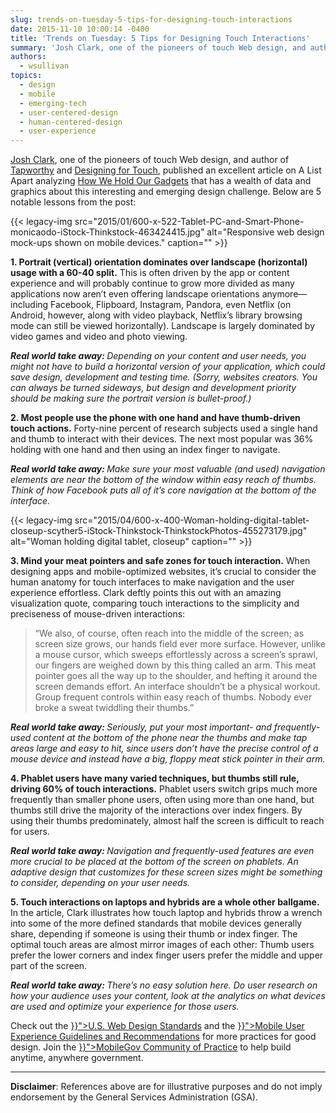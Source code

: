 ```yaml
---
slug: trends-on-tuesday-5-tips-for-designing-touch-interactions
date: 2015-11-10 10:00:14 -0400
title: 'Trends on Tuesday: 5 Tips for Designing Touch Interactions'
summary: 'Josh Clark, one of the pioneers of touch Web design, and author of Tapworthy and Designing for Touch, published an excellent article on A List Apart analyzing How We Hold Our Gadgets that has a wealth of data and graphics about this interesting and emerging design challenge. Below are 5 notable lessons from the post: 1. Portrait (vertical) orientation dominates'
authors:
  - wsullivan
topics:
  - design
  - mobile
  - emerging-tech
  - user-centered-design
  - human-centered-design
  - user-experience
---
```


[Josh Clark](http://globalmoxie.com/), one of the pioneers of touch Web design, and author of [Tapworthy](http://shop.oreilly.com/product/0636920001133.do) and [Designing for Touch](http://abookapart.com/products/designing-for-touch)</span><span style="font-weight: 400">, published an excellent article on A List Apart analyzing </span><span style="font-weight: 400"><a href="http://alistapart.com/article/how-we-hold-our-gadgets">How We Hold Our Gadgets</a></span><span style="font-weight: 400"> that has a wealth of data and graphics about this interesting and emerging design challenge. Below are 5 notable lessons from the post:</p> {{< legacy-img src="2015/01/600-x-522-Tablet-PC-and-Smart-Phone-monicaodo-iStock-Thinkstock-463424415.jpg" alt="Responsive web design mock-ups shown on mobile devices." caption="" >}}

<p>
  <b>1. Portrait (vertical) orientation dominates over landscape (horizontal) usage with a 60-40 split.</b> This is often driven by the app or content experience and will probably continue to grow more divided as many applications now aren’t even offering landscape orientations anymore—including Facebook, Flipboard, Instagram, Pandora, even Netflix (on Android, however, along with video playback, Netflix&#8217;s library browsing mode can still be viewed horizontally). Landscape is largely dominated by video games and video and photo viewing.
</p>

<p>
  <b><i>Real world take away: </i></b><i>Depending on your content and user needs, you might not have to build a horizontal version of your application, which could save design, development and testing time. (Sorry, websites creators. You can always be turned sideways, but design and development priority should be making sure the portrait version is bullet-proof.)</i>
</p>

<p>
  <b>2. Most people use the phone with one hand and have thumb-driven touch actions.</b> Forty-nine percent of research subjects used a single hand and thumb to interact with their devices. The next most popular was 36% holding with one hand and then using an index finger to navigate.
</p>

<p>
  <b><i>Real world take away: </i></b><i>Make sure your most valuable (and used) navigation elements are near the bottom of the window within easy reach of thumbs. Think of how Facebook puts all of it’s core navigation at the bottom of the interface.</i>
</p> {{< legacy-img src="2015/04/600-x-400-Woman-holding-digital-tablet-closeup-scyther5-iStock-Thinkstock-ThinkstockPhotos-455273179.jpg" alt="Woman holding digital tablet, closeup" caption="" >}}

<p>
  <b>3. Mind your meat pointers and safe zones for touch interaction.</b> When designing apps and mobile-optimized websites, it’s crucial to consider the human anatomy for touch interfaces to make navigation and the user experience effortless. Clark deftly points this out with an amazing visualization quote, comparing touch interactions to the simplicity and preciseness of mouse-driven interactions:
</p>

<blockquote>
  <p>
    “We also, of course, often reach into the middle of the screen; as screen size grows, our hands field ever more surface. However, unlike a mouse cursor, which sweeps effortlessly across a screen’s sprawl, our fingers are weighed down by this thing called an arm. This meat pointer goes all the way up to the shoulder, and hefting it around the screen demands effort. An interface shouldn’t be a physical workout. Group frequent controls within easy reach of thumbs. Nobody ever broke a sweat twiddling their thumbs.”
  </p>
</blockquote>

<p>
  <b><i>Real world take away: </i></b><i>Seriously, put your most important- and frequently-used content at the bottom of the phone near the thumbs and make tap areas large and easy to hit, since users don’t have the precise control of a mouse device and instead have a big, floppy meat stick pointer in their arm.</i>
</p>

<p>
  <b>4. Phablet users have many varied techniques, but thumbs still rule, driving 60% of touch interactions.</b> Phablet users switch grips much more frequently than smaller phone users, often using more than one hand, but thumbs still drive the majority of the interactions over index fingers. By using their thumbs predominately, almost half the screen is difficult to reach for users.
</p>

<p>
  <b><i>Real world take away: </i></b><i>Navigation and frequently-used features are even more crucial to be placed at the bottom of the screen on phablets. An adaptive design that customizes for these screen sizes might be something to consider, depending on your user needs.</i>
</p>

<p>
  <b>5. Touch interactions on laptops and hybrids are a whole other ballgame. </b>In the article, Clark illustrates how touch laptop and hybrids throw a wrench into some of the more defined standards that mobile devices generally share, depending if someone is using their thumb or index finger. The optimal touch areas are almost mirror images of each other: Thumb users prefer the lower corners and index finger users prefer the middle and upper part of the screen.
</p>

<p>
  <b><i>Real world take away: </i></b><i>There’s no easy solution here. Do user research on how your audience uses your content, look at the analytics on what devices are used and optimize your experience for those users. </i>
</p>

<p>
  Check out the <a href="{{< ref "2015-09-28-introducing-the-u-s-web-design-standards.md" >}}">U.S. Web Design Standards</a> and the <a href="{{< ref "mobile-user-experience-guidelines-and-recommendations.md" >}}">Mobile User Experience Guidelines and Recommendations</a> for more practices for good design. Join the <a href="{{< ref "/communities" >}}">MobileGov Community of Practice</a> to help build anytime, anywhere government.
</p>

---

**Disclaimer**: References above are for illustrative purposes and do not imply endorsement by the General Services Administration (GSA).
